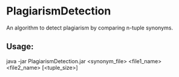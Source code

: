 # PlagiarismDetection
An algorithm to detect plagiarism by comparing n-tuple synonyms. 
## Usage:
java -jar PlagiarismDetection.jar <synonym_file> <file1_name> <file2_name> [<tuple_size>]

